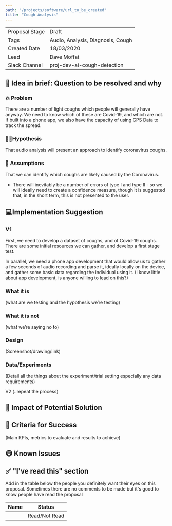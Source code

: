 ```yaml
---
path: "/projects/software/url_to_be_created"
title: "Cough Analysis"
---
```


| | |
|-|-|
| Proposal Stage |   Draft   |
| Tags           |   Audio, Analysis, Diagnosis, Cough   |
| Created Date   |   18/03/2020   |
| Lead           |   Dave Moffat   |
| Slack Channel  |   proj-dev-ai-cough-detection   |

## 📃 Idea in brief: Question to be resolved and why
### 💥 Problem
There are a number of light coughs which people will generally have anyway. We need to know which of these are Covid-19, and which are not.
If built into a phone app, we also have the capacity of using GPS Data to track the spread.

### 👨‍🔬Hypothesis
That audio analysis will present an approach to identify coronavirus coughs.

### 🤔 Assumptions
That we can identify which coughs are likely caused by the Coronavirus. 

* There will inevitably be a number of errors of type I and type II - so we will ideally need to create a confidence measure, though it is suggested that, in the short term, this is not presented to the user.

## 💻Implementation Suggestion

### V1
First, we need to develop a dataset of coughs, and of Covid-19 coughs. There are some initial resources we can gather, and develop a first stage test. 

In parallel, we need a phone app development that would allow us to gather a few seconds of audio recording and parse it, ideally locally on the device, and gather some basic data regarding the individual using it. (I know little about app development, is anyone willing to lead on this?)

### What it is
(what are we testing and the hypothesis we’re testing)

### What it is not
(what we’re saying no to)

### Design
(Screenshot/drawing/link)

### Data/Experiments
(Detail all the things about the experiment/trial setting especially any data requirements)

V2 (..repeat the process)

## 💪 Impact of Potential Solution

## 🙌 Criteria for Success
(Main KPIs, metrics to evaluate and results to achieve)

## 😅 Known Issues

## ✅ "I've read this" section
Add in the table below the people you definitely want their eyes on this proposal. Sometimes there are no comments to be made but it's good to know people have read the proposal

| Name | Status |
|-|-|
|  |  Read/Not Read    |
